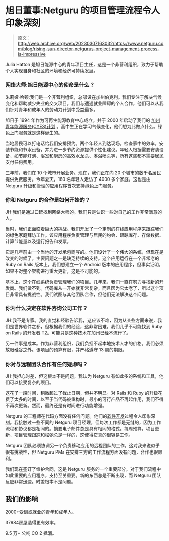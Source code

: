 # 旭日董事:Netguru 的项目管理流程令人印象深刻

> 原文：<http://web.archive.org/web/20230307163032/https://www.netguru.com/blog/rising-sun-director-netgurus-project-management-process-is-impressive>

 Julia Hatton 是旭日能源中心的青年项目主任，这是一个非营利组织，致力于帮助个人实现自身和社区的环境和经济可持续发展。 

### 网络大师:旭日能源中心的使命是什么？

朱莉娅·哈顿:我们是一个非营利组织，总部设在加州伯克利。我们专注于解决气候变化和帮助减少失业的交叉项目。我们与遭遇就业障碍的个人合作，他们可以从我们针对青年和成年人的劳动力计划中受益最多。

旭日于 1994 年作为可再生能源教育中心成立，并于 2000 年启动了我们的 [加州青年能源服务(CYES)计划](http://web.archive.org/web/20221004131505/http://risingsunenergy.org/programs/california-youth-energy-services/) 。高中生正在学习气候变化，他们想为此做点什么。绿色上门服务就是这样诞生的。

当地居民可以打电话给我们安排预约。两个年轻人到达现场，检查家中的效率，安装节能和节水设备，并为进一步节约资源提供个性化建议。年轻人根据需要安装设备，如节能灯泡、浴室和厨房的高效水龙头、淋浴喷头等，所有这些都不需要居民支付任何费用。

三年前，我们在 10 个城市开展业务。现在，我们正在向 20 个城市的数千名居民提供免费服务。今年夏天，180 名年轻人走访了 4000 多个家庭。这也是由 Netguru 升级和管理的应用程序首次支持绿色上门服务。

### 你和 Netguru 的合作是如何开始的？

JH:我们是通过口碑找到网络大师的。我们只是认识一些对自己的工作非常满意的人。

当时，我们正面临着巨大的挑战。我们开发了一个定制的在线应用程序来跟踪我们的绿色家庭拜访工作。该应用程序负责管理与居民的约会、跟踪库存、存储数据、计算节能量以及运行报告和发票。

它是几年前由一个当地的开发承包商写的。他们设计了一个伟大的系统，但现在是改变的时候了。主要问题之一是缺乏持续的支持。这个应用运行在一个非常老的 Ruby on Rails 版本上。我们想建立一个 Android 版本的应用程序，但事实证明，如果不对整个架构进行重大更新，这是不可能的。

基本上，这个在线系统负责管理我们的项目。几年来，我们一直在努力寻找新的开发商。我们做不到。代码库从一开始就非常复杂，而且因为它太老了，所以这个项目非常具有挑战性。我们试图与其他团队合作，但他们无法解决这个问题。

### 你为什么决定在软件咨询公司工作？

JH:我不是专家。我的直觉和经验告诉我，这应该不难，因为从某些方面来说，我们是世界软件之都，但根据我们的经验，这非常困难。我们几乎不可能找到 Ruby on Rails 的开发者 T2。可能只是这种技术在加州已经不流行了。

另一件事是成本。作为非营利组织，我们负担不起本地技术人才的价格。我们必须放眼硅谷之外。该项目的预算有限，并严格遵守 13 周的期限。

### 你对与远程团队合作有任何疑虑吗？

JH:我担心时差，但这根本不是问题。我认为 Netguru 有如此多的系统和工具，他们可以接受复杂的项目。

这花了一段时间，稍微超过了截止日期，但并不明显。对 Rails 和 Ruby 的升级花费了太多的时间，以至于当代码被重构时，最小的可行产品不再起作用，我们不得不再次更新。然而，最终还是有时间进行功能增强。

Netguru 的工程师在代码方面没有任何问题。他们的[软件开发](/web/20221004131505/https://www.netguru.com/services/software-development)过程令人印象深刻。我接触过一些不同的 Netguru 项目经理，但每次工作都是无缝的，因为工作流程和协议都是相同的。摘要电子邮件总是具有相同的格式。每周预算，项目更新，项目管理跟踪和松弛总是一样的，这使得它真的很容易工作。

Netguru 团队必须协调另一个负责移动应用的远程团队的工作。这对我来说似乎很有挑战性，但 Netguru PMs 在安排三方的工作流程方面没有问题，合作也很顺利。

我们现在签订了维护合同，这是 Netguru 服务的一个重要部分。对于我们流程中如此重要的应用程序，支持至关重要。新的东西总是不断出现，而 Netguru 团队反应非常迅速。时差根本不是问题。

## 我们的影响

2000+受训或就业的青年和成年人。

37984房屋造得更有效率。

9.5 万+ 公吨 CO 2 抵消。